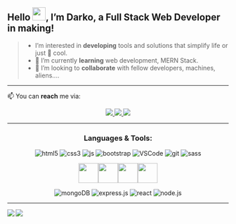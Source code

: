 ## Hello <img src="https://raw.githubusercontent.com/MartinHeinz/MartinHeinz/master/wave.gif" width="30px">, I’m Darko, a Full Stack Web Developer in making!
> - I’m interested in **developing** tools and solutions that simplify life or just 👀 cool. 
> - 🌱 I’m currently **learning** web development, MERN Stack.
> - 💞️ I’m looking to **collaborate** with fellow developers, machines, aliens....

---

📫 You can **reach** me via:
 
<p align="center">
<a href="https://darkotal-an.github.io/darkos-portfolio/" rel="nofollow">
  <img src="https://camo.githubusercontent.com/10eeae3ef8a723102c297fa56aa087c3e418652bf982a87ecbaf363d42cc0b66/68747470733a2f2f696d672e736869656c64732e696f2f62616467652f506f7274666f6c696f2d4443344335313f7374796c653d666f722d7468652d6261646765266c6f676f3d476f6f676c652d6368726f6d65266c6f676f436f6c6f723d7768697465" data-canonical-src="https://img.shields.io/badge/Portfolio-DC4C51?style=for-the-badge&amp;logo=Google-chrome&amp;logoColor=white" style="max-width: 100%;">
</a>
<a href="https://www.linkedin.com/in/darkotalangp9/" rel="nofollow">
  <img src="https://img.shields.io/badge/linkedin-%230077B5.svg?style=for-the-badge&logo=linkedin&logoColor=white" style="max-width: 100%;">
</a>
<a href="mailto:talandarko@gmail.com">
  <img src="https://img.shields.io/badge/Gmail-D14836?style=for-the-badge&logo=gmail&logoColor=white" style="max-width: 100%;">
</a>
           </p>
           
---

<h3 align="center">Languages & Tools:</h3>
<p align="center">
<img alt="html5" src="https://img.shields.io/badge/html5-%23E34F26.svg?style=for-the-badge&logo=html5&logoColor=white" />
<img  alt="css3" src="https://img.shields.io/badge/css3-%231572B6.svg?style=for-the-badge&logo=css3&logoColor=white" />
<img alt="js" src="https://img.shields.io/badge/javascript-%23323330.svg?style=for-the-badge&logo=javascript&logoColor=%23F7DF1E" />
<img alt="bootstrap" src="https://img.shields.io/badge/bootstrap-%23563D7C.svg?style=for-the-badge&logo=bootstrap&logoColor=white" />
<img alt="VSCode" src="https://img.shields.io/badge/Visual%20Studio%20Code-0078d7.svg?style=for-the-badge&logo=visual-studio-code&logoColor=white" />
 <img alt="git" src="https://img.shields.io/badge/git-%23F05033.svg?style=for-the-badge&logo=git&logoColor=white" />
 <img alt="sass" src="https://img.shields.io/badge/SASS-hotpink.svg?style=for-the-badge&logo=SASS&logoColor=white" />
</p>

<p align="center"><img width="45px" src="https://img.shields.io/badge/-M-brightgreen"><img width="45px" src="https://img.shields.io/badge/-E-orange"><img width="45px" src="https://img.shields.io/badge/-R-skyblue"><img width="45px" src="https://img.shields.io/badge/-N-green"></></p>
<p align="center">
<img alt="mongoDB" src="https://img.shields.io/badge/MongoDB-%234ea94b.svg?style=for-the-badge&logo=mongodb&logoColor=whit" />
<img alt="express.js" src="https://img.shields.io/badge/express.js-%23404d59.svg?style=for-the-badge&logo=express&logoColor=%2361DAFB" />
<img alt="react" src="https://img.shields.io/badge/react-%2320232a.svg?style=for-the-badge&logo=react&logoColor=%2361DAFB" />
<img alt="node.js" src="https://img.shields.io/badge/node.js-6DA55F?style=for-the-badge&logo=node.js&logoColor=white" />
</p>

---

<img align="left" src="https://github-readme-stats.vercel.app/api?username=darkotal-an&count_private=true&show_icons=true&theme=dracula&hide_border=true" />
                                                                                                                                       
<img align="left" src="https://github-readme-stats.vercel.app/api/top-langs/?username=darkotal-an&layout=compact&theme=dracula&hide_border=true" /> 







<!---
DarkoTal-an/DarkoTal-an is a ✨ special ✨ repository because its `README.md` (this file) appears on your GitHub profile.
You can click the Preview link to take a look at your changes.
--->
